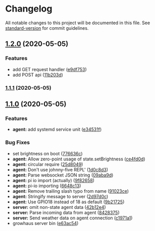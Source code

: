 # Changelog

All notable changes to this project will be documented in this file. See [standard-version](https://github.com/conventional-changelog/standard-version) for commit guidelines.

## [1.2.0](https://github.com/caseyWebb/growhaus/compare/v1.1.1...v1.2.0) (2020-05-05)

### Features

- add GET request handler ([e9df753](https://github.com/caseyWebb/growhaus/commit/e9df753a520ee62417ea80282bf71333d1bb36d7))
- add POST api ([11b203d](https://github.com/caseyWebb/growhaus/commit/11b203d033889bee1966728cbc4f290e7049d5f3))

### [1.1.1](https://github.com/caseyWebb/growhaus/compare/v1.1.0...v1.1.1) (2020-05-05)

## [1.1.0](https://github.com/caseyWebb/growhaus/compare/v0.0.1...v1.1.0) (2020-05-05)

### Features

- **agent:** add systemd service unit ([e34531f](https://github.com/caseyWebb/growhaus/commit/e34531f43f2bc0a0d6a1ad5beae101cb6a4676e2))

### Bug Fixes

- set brightness on boot ([776636c](https://github.com/caseyWebb/growhaus/commit/776636c0aba1cf8f85a97472f92aa3248319ff32))
- **agent:** Allow zero-point usage of state.setBrightness ([ce4fd0d](https://github.com/caseyWebb/growhaus/commit/ce4fd0d44d1b4ad492fe095be96f61e8a6e833af))
- **agent:** circular require ([25d8049](https://github.com/caseyWebb/growhaus/commit/25d8049a6658b1f955e4a2c5d744dda8bb5081cb))
- **agent:** Don't use johnny-five REPL' ([1d0c8d3](https://github.com/caseyWebb/growhaus/commit/1d0c8d393949e6f6611082b29c358ba4ae545737))
- **agent:** Parse websocket JSON string ([09aba9d](https://github.com/caseyWebb/growhaus/commit/09aba9d8393d27208474a042ebd40998d7fd29a5))
- **agent:** pi io import (actually) ([9f82658](https://github.com/caseyWebb/growhaus/commit/9f826585c56de0d78d1d149e35185c7103d26feb))
- **agent:** pi-io importing ([6648c13](https://github.com/caseyWebb/growhaus/commit/6648c132f3b48664d451afc4233495c9f21000cc))
- **agent:** Remove trailing slash typo from name ([91023ce](https://github.com/caseyWebb/growhaus/commit/91023ceb842cc10b04bde65f981eca97ac5f7355))
- **agent:** Stringify message to server ([2d97d0c](https://github.com/caseyWebb/growhaus/commit/2d97d0c3467596a6582409f48b84c156617b2c60))
- **agent:** Use GPIO18 instead of 18 as default ([9b21725](https://github.com/caseyWebb/growhaus/commit/9b217256918d86beae56df551c3b6617b163b7a7))
- **server:** omit non-state agent data ([42b12e4](https://github.com/caseyWebb/growhaus/commit/42b12e45cbf7e4edb2a7b78baa8c78f77a658211))
- **server:** Parse incoming data from agent ([8428375](https://github.com/caseyWebb/growhaus/commit/84283759dc0ab45ed69cfc6e8680ba5bfd169b95))
- **server:** Send weather data on agent connection ([c1971a1](https://github.com/caseyWebb/growhaus/commit/c1971a142aaf2c08e63b337ecc3af98d6dd4a80b))
- growhaus server bin ([e63ac54](https://github.com/caseyWebb/growhaus/commit/e63ac5436b32c7060eb111845bbadb3c306e491e))
